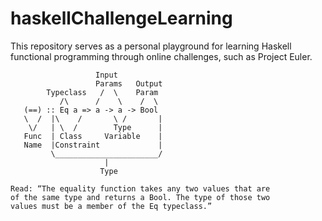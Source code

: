 # haskellChallengeLearning
This repository serves as a personal playground for learning Haskell functional programming through online challenges, such as Project Euler.

                       Input
                       Params   Output
            Typeclass   /  \    Param  
               /\      /    \    /  \
       (==) :: Eq a => a -> a -> Bool
       \  /  |\    /       \ /       |
        \/   | \  /        Type      |
       Func  | Class     Variable    |
       Name  |Constraint             |
             \_______________________/
                         |      
                        Type

    Read: “The equality function takes any two values that are 
    of the same type and returns a Bool. The type of those two 
    values must be a member of the Eq typeclass.”
